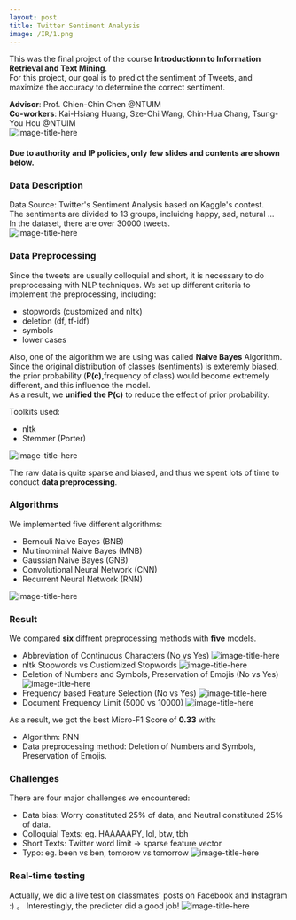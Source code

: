 ```yaml
---
layout: post
title: Twitter Sentiment Analysis
image: /IR/1.png
---
```

This was the final project of the course **Introductionn to Information Retrieval and Text Mining**.  
For this project, our goal is to predict the sentiment of Tweets, and maximize the accuracy to determine the correct sentiment.

**Advisor**: Prof. Chien-Chin Chen @NTUIM  
**Co-workers**: Kai-Hsiang Huang, Sze-Chi Wang, Chin-Hua Chang, Tsung-You Hou @NTUIM  
![image-title-here](/IR/1.png)  

#### Due to authority and IP policies, only few slides and contents are shown below.

### Data Description  
Data Source: Twitter's Sentiment Analysis based on Kaggle's contest.  
The sentiments are divided to 13 groups, incluidng happy, sad, netural ...  
In the dataset, there are over 30000 tweets.  
![image-title-here](/IR/2.png)  

### Data Preprocessing
Since the tweets are usually colloquial and short, it is necessary to do preprocessing with NLP techniques.
We set up different criteria to implement the preprocessing, including:
- stopwords (customized and nltk)
- deletion (df, tf-idf) 
- symbols
- lower cases
  
Also, one of the algorithm we are using was called **Naive Bayes** Algorithm.  
Since the original distribution of classes (sentiments) is exteremly biased, the prior probability (**P(c)**,frequency of class) would become extremely different, and this influence the model.  
As a result, we **unified the P(c)** to reduce the effect of prior probability.

Toolkits used:
- nltk
- Stemmer (Porter)

![image-title-here](/IR/3.png)  
  
The raw data is quite sparse and biased, and thus we spent lots of time to conduct **data preprocessing**.   

### Algorithms
We implemented five different algorithms:  
- Bernouli Naive Bayes (BNB)
- Multinominal Naive Bayes (MNB)
- Gaussian Naive Bayes (GNB)
- Convolutional Neural Network (CNN)
- Recurrent Neural Network (RNN)  

![image-title-here](/IR/4.png)  
 
### Result  
We compared **six** diffrent preprocessing methods with **five** models.  
- Abbreviation of Continuous Characters (No vs Yes)
![image-title-here](/IR/5.png)  
- nltk Stopwords vs Custiomized Stopwords
![image-title-here](/IR/6.png)  
- Deletion of Numbers and Symbols, Preservation of Emojis (No vs Yes)
![image-title-here](/IR/7.png)  
- Frequency based Feature Selection (No vs Yes)
![image-title-here](/IR/8.png)  
- Document Frequency Limit (5000 vs 10000)
![image-title-here](/IR/9.png)    
  
As a result, we got the best Micro-F1 Score of **0.33** with:
- Algorithm: RNN
- Data preprocessing method: Deletion of Numbers and Symbols, Preservation of Emojis.

### Challenges 
There are four major challenges we encountered:
- Data bias: Worry constituted 25% of data, and Neutral constituted 25% of data.
- Colloquial Texts: eg. HAAAAAPY, lol, btw, tbh 
- Short Texts: Twitter word limit -> sparse feature vector
- Typo: eg. been vs ben, tomorow vs tomorrow
![image-title-here](/IR/10.png)   

### Real-time testing
Actually, we did a live test on classmates' posts on Facebook and Instagram :) 。
Interestingly, the predicter did a good job!
![image-title-here](/IR/11.png) 
